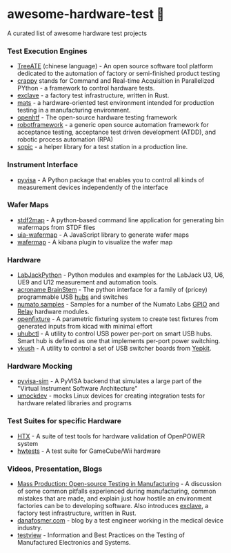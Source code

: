 # awesome-hardware-test :robot:
A curated list of awesome hardware test projects

### Test Execution Engines
- [TreeATE](https://github.com/WilliamYinwei/TreeATE) (chinese language) - An open source software tool platform dedicated to the automation of factory or semi-finished product testing
- [crappy](https://github.com/LaboratoireMecaniqueLille/crappy) stands for Command and Real-time Acquisition in Parallelized PYthon - a framework to control hardware tests.
- [exclave](https://github.com/exclave/exclave) - a factory test infrastructure, written in Rust.
- [mats](https://github.com/slightlynybbled/mats) - a hardware-oriented test environment intended for production testing in a manufacturing environment.
- [openhtf](https://github.com/google/openhtf) - The open-source hardware testing framework
- [robotframework](https://github.com/robotframework/robotframework) - a generic open source automation framework for acceptance testing, acceptance test driven development (ATDD), and robotic process automation (RPA)
- [sopic](https://github.com/FeetMe/sopic/) - a helper library for a test station in a production line.

### Instrument Interface
- [pyvisa](https://github.com/pyvisa/pyvisa) - A Python package that enables you to control all kinds of measurement devices independently of the interface

### Wafer Maps
- [stdf2map](https://github.com/CozumelDiver/stdf2map) - A python-based command line application for generating bin wafermaps from STDF files
- [uia-wafermap](https://github.com/uia4w/uia-wafermap) - A JavaScript library to generate wafer maps
- [wafermap](https://github.com/guanghaofan/wafermap) - A kibana plugin to visualize the wafer map

### Hardware
- [LabJackPython](https://github.com/labjack/LabJackPython) - Python modules and examples for the LabJack U3, U6, UE9 and U12 measurement and automation tools.
- [acroname BrainStem](https://acroname.com/reference/python/USB.html) - The python interface for a family of (pricey) programmable USB [hubs](https://acroname.com/programmable-and-software-controlled-usb-hubs-and-switches) and switches
- [numato samples](https://github.com/numato/samplecode) - Samples for a number of the Numato Labs [GPIO](https://numato.com/product-category/automation/gpio-modules/) and [Relay](https://numato.com/product-category/automation/relay-modules/) hardware modules.
- [openfixture](https://github.com/tinylabs/openfixture) - A parametric fixturing system to create test fixtures from generated inputs from kicad with minimal effort
- [uhubctl](https://github.com/mvp/uhubctl) - A utility to control USB power per-port on smart USB hubs. Smart hub is defined as one that implements per-port power switching.
- [ykush](https://github.com/Yepkit/ykush) - A utility to control a set of USB switcher boards from [Yepkit](https://www.yepkit.com/home).

### Hardware Mocking
- [pyvisa-sim](https://github.com/pyvisa/pyvisa-sim) - A PyVISA backend that simulates a large part of the "Virtual Instrument Software Architecture"
- [umockdev](https://github.com/martinpitt/umockdev) - mocks Linux devices for creating integration tests for hardware related libraries and programs

### Test Suites for specific Hardware
- [HTX](https://github.com/open-power/HTX) - A suite of test tools for hardware validation of OpenPOWER system
- [hwtests](https://github.com/dolphin-emu/hwtests) - A test suite for GameCube/Wii hardware

### Videos, Presentation, Blogs
- [Mass Production: Open-source Testing in Manufacturing](https://www.youtube.com/watch?v=pcyuzB3qLVo) -  A discussion of some common pitfalls experienced during manufacturing, common mistakes that are made, and explain just how hostile an environment factories can be to developing software. Also introduces [exclave](https://github.com/exclave/exclave), a factory test infrastructure, written in Rust.
- [danafosmer.com](https://www.danafosmer.com/) - blog by a test engineer working in the medical device industry.
- [testview](https://testview.wordpress.com/) - Information and Best Practices on the Testing of Manufactured Electronics and Systems.

